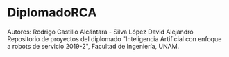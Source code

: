 # DiplomadoRCA

Autores: Rodrigo Castillo Alcántara - Silva López David Alejandro
Repositorio de proyectos del diplomado "Inteligencia Artificial con enfoque a robots de servicio 2019-2", Facultad de Ingeniería, UNAM.
